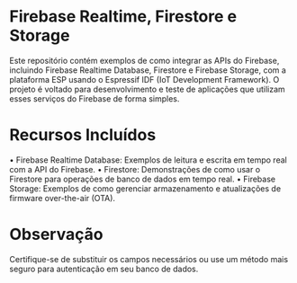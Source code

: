 # Firebase Realtime, Firestore e Storage

Este repositório contém exemplos de como integrar as APIs do Firebase, incluindo Firebase Realtime Database, Firestore e Firebase Storage, com a plataforma ESP usando o Espressif IDF (IoT Development Framework). O projeto é voltado para desenvolvimento e teste de aplicações que utilizam esses serviços do Firebase de forma simples.

# Recursos Incluídos

• Firebase Realtime Database: Exemplos de leitura e escrita em tempo real com a API do Firebase.
• Firestore: Demonstrações de como usar o Firestore para operações de banco de dados em tempo real.
• Firebase Storage: Exemplos de como gerenciar armazenamento e atualizações de firmware over-the-air (OTA).

# Observação

Certifique-se de substituir os campos necessários ou use um método mais seguro para autenticação em seu banco de dados.
